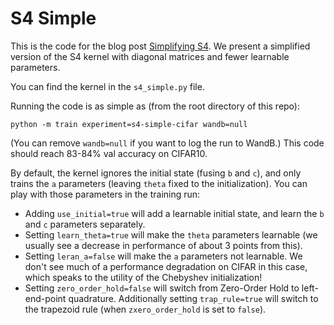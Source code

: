 # S4 Simple

This is the code for the blog post [Simplifying S4](https://hazyresearch.stanford.edu/blog/2022-06-11-simplifying-s4).
We present a simplified version of the S4 kernel with diagonal matrices and fewer learnable parameters.

You can find the kernel in the `s4_simple.py` file.

Running the code is as simple as (from the root directory of this repo):
```
python -m train experiment=s4-simple-cifar wandb=null
```
(You can remove `wandb=null` if you want to log the run to WandB.)
This code should reach 83-84% val accuracy on CIFAR10.

By default, the kernel ignores the initial state (fusing `b` and `c`), and only trains the `a` parameters (leaving `theta` fixed to the initialization).
You can play with those parameters in the training run:
* Adding `use_initial=true` will add a learnable initial state, and learn the `b` and `c` parameters separately.
* Setting `learn_theta=true` will make the `theta` parameters learnable (we usually see a decrease in performance of about 3 points from this).
* Setting `leran_a=false` will make the `a` parameters not learnable. We don't see much of a performance degradation on CIFAR in this case, which speaks to the utility of the Chebyshev initialization!
* Setting `zero_order_hold=false` will switch from Zero-Order Hold to left-end-point quadrature. Additionally setting `trap_rule=true` will switch to the trapezoid rule (when `zxero_order_hold` is set to `false`).